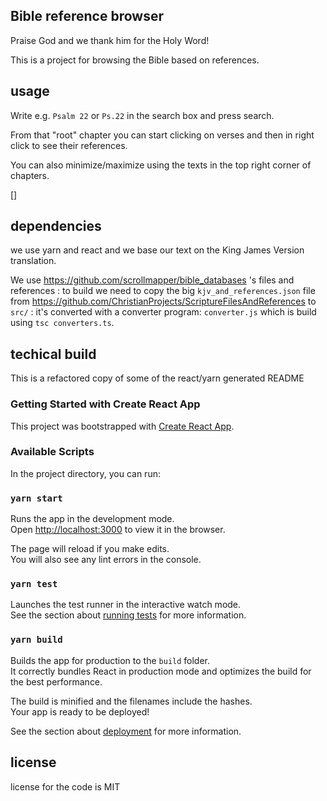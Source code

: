 Bible reference browser
--------------------------


Praise God and we thank him for the Holy Word!


This is a project for browsing the Bible based on references.


usage
----------

Write e.g. `Psalm 22` or `Ps.22` in the search box and press search.

From that "root" chapter you can start clicking on verses and then in right click to see their references.

You can also minimize/maximize using the texts in the top right corner of chapters.

[]

dependencies
------------

we use yarn and react and we base our text on the King James Version translation.

We use https://github.com/scrollmapper/bible_databases 's files and references : to build we need to copy the big `kjv_and_references.json` file from https://github.com/ChristianProjects/ScriptureFilesAndReferences to `src/` : it's converted with a converter program: `converter.js` which is build using `tsc converters.ts`.



techical build
----------------

This is a refactored copy of some of the react/yarn generated README

### Getting Started with Create React App

This project was bootstrapped with [Create React App](https://github.com/facebook/create-react-app).

### Available Scripts

In the project directory, you can run:

### `yarn start`

Runs the app in the development mode.\
Open [http://localhost:3000](http://localhost:3000) to view it in the browser.

The page will reload if you make edits.\
You will also see any lint errors in the console.

### `yarn test`

Launches the test runner in the interactive watch mode.\
See the section about [running tests](https://facebook.github.io/create-react-app/docs/running-tests) for more information.

### `yarn build`

Builds the app for production to the `build` folder.\
It correctly bundles React in production mode and optimizes the build for the best performance.

The build is minified and the filenames include the hashes.\
Your app is ready to be deployed!

See the section about [deployment](https://facebook.github.io/create-react-app/docs/deployment) for more information.


license
-----------

license for the code is MIT
